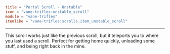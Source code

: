```toml
title = "Portal Scroll - Unstable"
icon = "vane-trifles:unstable_scroll"
module = "vane-trifles"
itemlike = "vane-trifles:scrolls.item_unstable_scroll"
```
---
This scroll works just like the previous scroll, but it teleports you to where you last used a scroll. Perfect for getting home quickly, unloading some stuff, and being right back in the mine.
